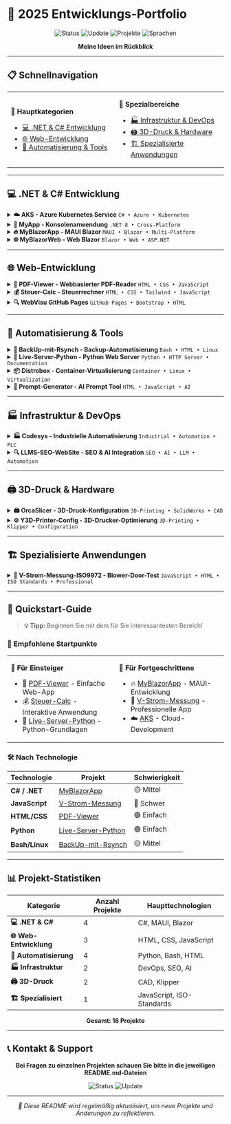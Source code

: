 # 🚀 2025 Entwicklungs-Portfolio

<div align="center">

![Status](https://img.shields.io/badge/Status-Aktiv%20in%20Entwicklung-brightgreen)
![Update](https://img.shields.io/badge/Letzte%20Aktualisierung-Juli%202025-blue)
![Projekte](https://img.shields.io/badge/Projekte-15+-orange)
![Sprachen](https://img.shields.io/badge/Sprachen-C%23%20|%20JavaScript%20|%20HTML%20|%20CSS%20|%20Python-red)

**Meine Ideen im Rückblick**

</div>

---

## 📋 Schnellnavigation

<table>
<tr>
<td width="50%">

**🎯 Hauptkategorien**
- [💻 .NET & C# Entwicklung](#-net--c-entwicklung)
- [🌐 Web-Entwicklung](#-web-entwicklung)
- [🔧 Automatisierung & Tools](#-automatisierung--tools)

</td>
<td width="50%">

**🚀 Spezialbereiche**
- [🏭 Infrastruktur & DevOps](#-infrastruktur--devops)
- [🖨️ 3D-Druck & Hardware](#-3d-druck--hardware)
- [🏗️ Spezialisierte Anwendungen](#-spezialisierte-anwendungen)

</td>
</tr>
</table>

---

## 💻 .NET & C# Entwicklung

<details>
<summary><b>☁️ AKS - Azure Kubernetes Service</b> <code>C# • Azure • Kubernetes</code></summary>

> **Professionelle Azure Kubernetes Service Konfiguration mit C# Implementierung**

| Ressource | Beschreibung | Link |
|-----------|-------------|------|
| 📄 **AKS.cs** | C# Implementierung | [→ Öffnen](./AKS/AKS.cs) |
| 📚 **Dokumentation** | Technische Dokumentation | [→ Öffnen](./AKS/AKS.md) |
| 📊 **Excel Import** | Datenimport-Tools | [→ Öffnen](./AKS/Excel%20import/) |
| 📖 **README** | Projektübersicht | [→ Öffnen](./AKS/README.md) |

</details>

<details>
<summary><b>📱 MyApp - Konsolenanwendung</b> <code>.NET 8 • Cross-Platform</code></summary>

> **Cross-Platform Konsolenanwendung mit .NET 8 und Multi-Platform-Unterstützung**

| Ressource | Beschreibung | Link |
|-----------|-------------|------|
| 💻 **Program.cs** | Hauptprogramm | [→ Öffnen](./App-C-Sharp/MyApp/Program.cs) |
| 📄 **Projekt** | Standard-Projektdatei | [→ Öffnen](./App-C-Sharp/MyApp/MyApp.csproj) |
| 🌐 **Multi-Platform** | Cross-Platform-Konfiguration | [→ Öffnen](./App-C-Sharp/MyApp/MyApp_MultiPlatform.csproj) |

</details>

<details>
<summary><b>🔥 MyBlazorApp - MAUI Blazor</b> <code>MAUI • Blazor • Multi-Platform</code></summary>

> **Moderne MAUI Blazor-Anwendung für Android, iOS, MacCatalyst, Windows und Tizen**

| Ressource | Beschreibung | Link |
|-----------|-------------|------|
| 📄 **Projekt** | Haupt-Projektdatei | [→ Öffnen](./App-C-Sharp/MyBlazorApp/MyBlazorApp.csproj) |
| 📖 **README** | Projekt-Dokumentation | [→ Öffnen](./App-C-Sharp/MyBlazorApp/Readme.md) |
| 🏗️ **Struktur** | Architektur-Dokumentation | [→ Öffnen](./App-C-Sharp/MyBlazorApp/Readme-structure.md) |
| 📚 **PDF Guide** | Manjaro Linux Setup | [→ Öffnen](./App-C-Sharp/PDF/_NET%20MAUI%20Entwicklung%20auf%20Manjaro%20Linux%20-%20Setup%20Guide.pdf) |

**🎯 Unterstützte Plattformen:**
```
✅ Android    ✅ iOS    ✅ MacCatalyst    ✅ Windows    ✅ Tizen
```

</details>

<details>
<summary><b>🌐 MyBlazorWeb - Web Blazor</b> <code>Blazor • Web • ASP.NET</code></summary>

> **Web-basierte Blazor-Anwendung mit strukturierter Dokumentation**

| Ressource | Beschreibung | Link |
|-----------|-------------|------|
| 📄 **Projekt** | Web-Projektdatei | [→ Öffnen](./App-C-Sharp/MyBlazorWeb/MyBlazorWeb.csproj) |
| 📖 **README** | Projekt-Dokumentation | [→ Öffnen](./App-C-Sharp/MyBlazorWeb/Readme.md) |
| 🏗️ **Struktur** | Architektur-Dokumentation | [→ Öffnen](./App-C-Sharp/MyBlazorWeb/Readme-structure.md) |

</details>

---

## 🌐 Web-Entwicklung

<details>
<summary><b>📄 PDF-Viewer - Webbasierter PDF-Reader</b> <code>HTML • CSS • JavaScript</code></summary>

> **Moderner webbasierter PDF-Reader mit Editor-Funktionalität**

| Ressource | Beschreibung | Link |
|-----------|-------------|------|
| 🏠 **Haupt-App** | PDF-Viewer Anwendung | [→ Öffnen](./PDF-Viewer/index.html) |
| ✏️ **Editor** | PDF-Editor Interface | [→ Öffnen](./PDF-Viewer/edit.html) |
| 🔄 **Alternative** | Alternative Version | [→ Öffnen](./PDF-Viewer/index_I.html) |
| 🎨 **Styling** | CSS-Stylesheets | [→ Öffnen](./PDF-Viewer/style/styles-v4.css) |

</details>

<details>
<summary><b>💰 Steuer-Calc - Steuerrechner</b> <code>HTML • CSS • Tailwind • JavaScript</code></summary>

> **Professioneller Steuer- und Krankenversicherungsrechner mit moderner UI**

| Ressource | Beschreibung | Link |
|-----------|-------------|------|
| 🧮 **Rechner** | Aktuelle Anwendung | [→ Öffnen](./steuer-calc/steuer_kv_rechner.html) |
| 📖 **README** | Projekt-Dokumentation | [→ Öffnen](./steuer-calc/README.md) |
| 🎨 **Custom CSS** | Eigene Styles | [→ Öffnen](./steuer-calc/styles/style.css) |
| 🎨 **Tailwind** | Tailwind CSS | [→ Öffnen](./steuer-calc/styles/tailwind.css) |
| 📁 **Versionshistorie** | Archiv-Versionen | [→ Öffnen](./steuer-calc/archiv/) |

**📊 Verfügbare Versionen:**
```
v2 → v3 → v4 → v5 → Aktuelle Version
```

</details>

<details>
<summary><b>🔍 WebVisu GitHub Pages</b> <code>GitHub Pages • Bootstrap • HTML</code></summary>

> **Professionelle GitHub Pages Website mit Bootstrap-Framework**

| Ressource | Beschreibung | Link |
|-----------|-------------|------|
| 🏠 **Website** | Haupt-Website | [→ Öffnen](./webvisu.github.io/index.html) |
| 🎨 **Bootstrap** | CSS-Framework | [→ Öffnen](./webvisu.github.io/css/) |
| 📖 **README** | Projekt-Dokumentation | [→ Öffnen](./webvisu.github.io/README.md) |

</details>

---

## 🔧 Automatisierung & Tools

<details>
<summary><b>💾 BackUp-mit-Rsynch - Backup-Automatisierung</b> <code>Bash • HTML • Linux</code></summary>

> **Automatisierte Backup-Lösung mit Rsync und Web-Interface**

| Ressource | Beschreibung | Link |
|-----------|-------------|------|
| 📚 **Dokumentation** | Technische Dokumentation | [→ Öffnen](./BackUp-mit-Rsynch/doc.md) |
| 🌐 **Web-Interface** | Browser-basierte Oberfläche | [→ Öffnen](./BackUp-mit-Rsynch/index.html) |
| 💿 **Externe HDD** | Festplatten-Konfiguration | [→ Öffnen](./BackUp-mit-Rsynch/externe%20Festplatte/) |
| ⚙️ **System-Config** | Laufendes System | [→ Öffnen](./BackUp-mit-Rsynch/laufendes%20System/) |

**🔧 Konfigurationsdateien:**
- `fstab.config` - Systemkonfiguration
- `fstab.md` - Dokumentation
- `terminal-history.md` - Befehlshistorie

</details>

<details>
<summary><b>🐍 Live-Server-Python - Python Web Server</b> <code>Python • HTTP Server • Documentation</code></summary>

> **Python-basierter Live-Server mit umfassender Dokumentation**

| Ressource | Beschreibung | Link |
|-----------|-------------|------|
| 📖 **README** | Projekt-Dokumentation | [→ Öffnen](./Live-Server-python/Readme.md) |
| 📚 **PDF-Guide** | Detaillierte Anleitung | [→ Öffnen](./Live-Server-python/PDF/Python%20Live%20Server%20Anleitung.pdf) |
| 🔄 **Version 1** | Erste Implementation | [→ Öffnen](./Live-Server-python/v1/) |

</details>

<details>
<summary><b>📦 Distrobox - Container-Virtualisierung</b> <code>Container • Linux • Virtualization</code></summary>

> **Container-Virtualisierung mit Distrobox für isolierte Entwicklungsumgebungen**

| Ressource | Beschreibung | Link |
|-----------|-------------|------|
| 📖 **README** | Projekt-Dokumentation | [→ Öffnen](./distrobox/README.md) |
| 🎨 **Styling** | CSS-Datei | [→ Öffnen](./distrobox/style.css) |
| 🖼️ **Screenshots** | Projekt-Bilder | [→ Öffnen](./distrobox/screen/ships.webp) |

</details>

<details>
<summary><b>🤖 Prompt-Generator - AI Prompt Tool</b> <code>HTML • JavaScript • AI</code></summary>

> **AI-Prompt-Generator für Coding-Projekte mit benutzerfreundlicher Oberfläche**

| Ressource | Beschreibung | Link |
|-----------|-------------|------|
| 🔧 **Generator** | Prompt-Generator Tool | [→ Öffnen](./Prombt-Generator/coding_prompt_generator.html) |

</details>

---

## 🏭 Infrastruktur & DevOps

<details>
<summary><b>🏭 Codesys - Industrielle Automatisierung</b> <code>Industrial • Automation • PLC</code></summary>

> **Industrielle Automatisierungslösung mit Codesys für SPS-Programmierung**

| Ressource | Beschreibung | Link |
|-----------|-------------|------|
| 📖 **README** | Projekt-Dokumentation | [→ Öffnen](./codesys/README.md) |
| 📜 **Lizenz** | Lizenzinformationen | [→ Öffnen](./codesys/LICENSE) |

</details>

<details>
<summary><b>🔍 LLMS-SEO-WebSite - SEO & AI Integration</b> <code>SEO • AI • LLM • Automation</code></summary>

> **SEO-Optimierung mit AI-Integration und Automatisierungs-Projekten**

| Ressource | Beschreibung | Link |
|-----------|-------------|------|
| 📄 **LLMS Config** | KI-Konfiguration | [→ Öffnen](./LLMS-SEO-WebSite/llms.txt) |
| 🤖 **Automatisierung** | Automatisierungs-Projekte | [→ Öffnen](./LLMS-SEO-WebSite/llms_txt_automation_projects.md) |
| 📖 **README** | Projekt-Dokumentation | [→ Öffnen](./LLMS-SEO-WebSite/README.md) |

</details>

---

## 🖨️ 3D-Druck & Hardware

<details>
<summary><b>🖨️ OrcaSlicer - 3D-Druck-Konfiguration</b> <code>3D-Printing • SolidWorks • CAD</code></summary>

> **Professionelle 3D-Druck-Konfiguration mit SolidWorks-Modellen**

| Ressource | Beschreibung | Link |
|-----------|-------------|------|
| 📖 **README** | Projekt-Dokumentation | [→ Öffnen](./OrcaSlicer/README.md) |
| 🖼️ **Screenshots** | Projekt-Bilder | [→ Öffnen](./OrcaSlicer/screen/) |
| 🔧 **3D-Modelle** | SolidWorks-Dateien | [→ Öffnen](./OrcaSlicer/solidworks%20-3ds/solidworks/) |

**🎯 Projekt-Beispiele:**
- 🚪 Kühlraumtür-Scharnier
- 🔧 Kühltheken-Griff

</details>

<details>
<summary><b>⚙️ Y3D-Printer-Config - 3D-Drucker-Optimierung</b> <code>3D-Printing • Klipper • Configuration</code></summary>

> **Professionelle 3D-Drucker-Konfiguration mit Sicherheits-Optimierungen**

| Ressource | Beschreibung | Link |
|-----------|-------------|------|
| ⚙️ **Aktuelle Config** | v3-print.cfg | [→ Öffnen](./y3d-Printer-config-Optimierung/v3-print.cfg) |
| 🛡️ **Sicherheit** | Sicherheits-Dokumentation | [→ Öffnen](./y3d-Printer-config-Optimierung/v3-doc-safety.md) |
| 📚 **Dokumentation** | Technische Dokumentation | [→ Öffnen](./y3d-Printer-config-Optimierung/v3-print.md) |
| 💾 **Backup** | Backup-Konfiguration | [→ Öffnen](./y3d-Printer-config-Optimierung/BackUp-Print.cfg) |

**📈 Versions-Historie:**
```
v1 → v2 → v3 (Aktuelle Version mit Sicherheits-Features)
```

</details>

---

## 🏗️ Spezialisierte Anwendungen

<details>
<summary><b>🏢 V-Strom-Messung-ISO9972 - Blower-Door-Test</b> <code>JavaScript • HTML • ISO Standards • Professional</code></summary>

> **🎯 Professionelle Blower-Door-Test-Anwendung nach ISO 9972 Standard**
> 
> Eine umfassende Web-Anwendung für Luftdichtheitsmessungen mit modernem JavaScript-Framework

### 📋 Haupt-Anwendung
| Ressource | Beschreibung | Link |
|-----------|-------------|------|
| 🏠 **Haupt-App** | Blower-Door-Messung | [→ Öffnen](./V-Strom-Messung-ISO9972-html/index.html) |
| 📖 **README** | Projekt-Dokumentation | [→ Öffnen](./V-Strom-Messung-ISO9972-html/Readme.md) |
| 🎨 **Styling** | CSS-Stylesheets | [→ Öffnen](./V-Strom-Messung-ISO9972-html/styles/style.css) |

### ⚙️ JavaScript-Module
| Modul | Funktionalität | Link |
|-------|---------------|------|
| 📱 **app.js** | Hauptlogik der Anwendung | [→ Öffnen](./V-Strom-Messung-ISO9972-html/js/app.js) |
| 📊 **chart.js** | Diagramm-Funktionalität | [→ Öffnen](./V-Strom-Messung-ISO9972-html/js/chart.js) |
| 📏 **measurement.js** | Messdaten-Verarbeitung | [→ Öffnen](./V-Strom-Messung-ISO9972-html/js/measurement.js) |
| 📋 **protocol.js** | Protokoll-Generierung | [→ Öffnen](./V-Strom-Messung-ISO9972-html/js/protocol.js) |
| 🌤️ **weather.js** | Wetter-Integration | [→ Öffnen](./V-Strom-Messung-ISO9972-html/js/weather.js) |
| 📤 **export.js** | Daten-Export | [→ Öffnen](./V-Strom-Messung-ISO9972-html/js/export.js) |
| ⌨️ **keyboard-navigation.js** | Tastatur-Navigation | [→ Öffnen](./V-Strom-Messung-ISO9972-html/js/keyboard-navigation.js) |

### 📋 Protokoll-System
| Ressource | Beschreibung | Link |
|-----------|-------------|------|
| 📋 **Protokoll-Seite** | Protokoll-Interface | [→ Öffnen](./V-Strom-Messung-ISO9972-html/sites/protocol.html) |
| 🖨️ **Print CSS** | Druck-Stylesheet | [→ Öffnen](./V-Strom-Messung-ISO9972-html/sites/protocol_style/print.css) |
| 🎨 **Scope Style** | Bereichs-Styling | [→ Öffnen](./V-Strom-Messung-ISO9972-html/sites/protocol_style/scope_style.css) |
| 🖼️ **Header-Bilder** | Grafische Elemente | [→ Öffnen](./V-Strom-Messung-ISO9972-html/sites/pictures/Header_background.png) |

### 🔧 Entwicklung & Archiv
| Bereich | Beschreibung | Link |
|---------|-------------|------|
| 📁 **Archiv** | Entwicklungsversionen | [→ Öffnen](./V-Strom-Messung-ISO9972-html/archiv/) |
| 🔍 **Diagnose** | Debug-Tools | [→ Öffnen](./V-Strom-Messung-ISO9972-html/js/diagnose.html) |

**🎯 Hauptfunktionen:**
- ✅ ISO 9972 konforme Messungen
- ✅ Automatische Protokoll-Generierung
- ✅ Echtzeit-Diagramme
- ✅ Wetter-Integration
- ✅ Tastatur-Navigation
- ✅ PDF-Export-Funktionalität

</details>

---

## 🚀 Quickstart-Guide

> **💡 Tipp:** Beginnen Sie mit dem für Sie interessantesten Bereich!

### 🎯 Empfohlene Startpunkte

<table>
<tr>
<td width="50%">

**🔰 Für Einsteiger**
- 📄 [PDF-Viewer](./PDF-Viewer/) - Einfache Web-App
- 💰 [Steuer-Calc](./steuer-calc/) - Interaktive Anwendung
- 🐍 [Live-Server-Python](./Live-Server-python/) - Python-Grundlagen

</td>
<td width="50%">

**🚀 Für Fortgeschrittene**
- 🔥 [MyBlazorApp](./App-C-Sharp/MyBlazorApp/) - MAUI-Entwicklung
- 🏢 [V-Strom-Messung](./V-Strom-Messung-ISO9972-html/) - Professionelle App
- ☁️ [AKS](./AKS/) - Cloud-Development

</td>
</tr>
</table>

### 🛠️ Nach Technologie

| Technologie | Projekt | Schwierigkeit |
|-------------|---------|---------------|
| **C# / .NET** | [MyBlazorApp](./App-C-Sharp/MyBlazorApp/) | 🟡 Mittel |
| **JavaScript** | [V-Strom-Messung](./V-Strom-Messung-ISO9972-html/) | 🔴 Schwer |
| **HTML/CSS** | [PDF-Viewer](./PDF-Viewer/) | 🟢 Einfach |
| **Python** | [Live-Server-Python](./Live-Server-python/) | 🟢 Einfach |
| **Bash/Linux** | [BackUp-mit-Rsynch](./BackUp-mit-Rsynch/) | 🟡 Mittel |

---

## 📊 Projekt-Statistiken

<div align="center">

| Kategorie | Anzahl Projekte | Haupttechnologien |
|-----------|-----------------|------------------|
| **💻 .NET & C#** | 4 | C#, MAUI, Blazor |
| **🌐 Web-Entwicklung** | 3 | HTML, CSS, JavaScript |
| **🔧 Automatisierung** | 4 | Python, Bash, HTML |
| **🏭 Infrastruktur** | 2 | DevOps, SEO, AI |
| **🖨️ 3D-Druck** | 2 | CAD, Klipper |
| **🏗️ Spezialisiert** | 1 | JavaScript, ISO-Standards |

**Gesamt: 16 Projekte**

</div>

---

## 📞 Kontakt & Support

<div align="center">

**Bei Fragen zu einzelnen Projekten schauen Sie bitte in die jeweiligen README.md-Dateien**

![Status](https://img.shields.io/badge/Status-🟢%20Aktiv%20in%20Entwicklung-brightgreen)
![Update](https://img.shields.io/badge/Letzte%20Aktualisierung-📅%20Juli%202025-blue)

---

*📝 Diese README wird regelmäßig aktualisiert, um neue Projekte und Änderungen zu reflektieren.*

</div>